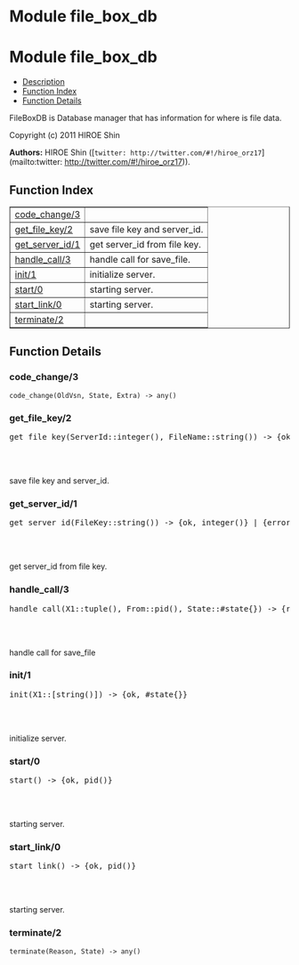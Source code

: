 Module file_box_db
==================


<h1>Module file_box_db</h1>

* [Description](#description)
* [Function Index](#index)
* [Function Details](#functions)


FileBoxDB is Database manager that has information for where is file data.



Copyright (c) 2011 HIROE Shin


__Authors:__ HIROE Shin ([`twitter: http://twitter.com/#!/hiroe_orz17`](mailto:twitter: http://twitter.com/#!/hiroe_orz17)).

<h2><a name="index">Function Index</a></h2>



<table width="100%" border="1" cellspacing="0" cellpadding="2" summary="function index"><tr><td valign="top"><a href="#code_change-3">code_change/3</a></td><td></td></tr><tr><td valign="top"><a href="#get_file_key-2">get_file_key/2</a></td><td>save file key and server_id.</td></tr><tr><td valign="top"><a href="#get_server_id-1">get_server_id/1</a></td><td>get server_id from file key.</td></tr><tr><td valign="top"><a href="#handle_call-3">handle_call/3</a></td><td>handle call for save_file.</td></tr><tr><td valign="top"><a href="#init-1">init/1</a></td><td>initialize server.</td></tr><tr><td valign="top"><a href="#start-0">start/0</a></td><td>starting server.</td></tr><tr><td valign="top"><a href="#start_link-0">start_link/0</a></td><td>starting server.</td></tr><tr><td valign="top"><a href="#terminate-2">terminate/2</a></td><td></td></tr></table>




<h2><a name="functions">Function Details</a></h2>


<a name="code_change-3"></a>

<h3>code_change/3</h3>





`code_change(OldVsn, State, Extra) -> any()`

<a name="get_file_key-2"></a>

<h3>get_file_key/2</h3>





<pre>get_file_key(ServerId::integer(), FileName::string()) -> {ok, string()}</pre>
<br></br>




save file key and server_id.
<a name="get_server_id-1"></a>

<h3>get_server_id/1</h3>





<pre>get_server_id(FileKey::string()) -> {ok, integer()} | {error, not_found}</pre>
<br></br>




get server_id from file key.
<a name="handle_call-3"></a>

<h3>handle_call/3</h3>





<pre>handle_call(X1::tuple(), From::pid(), State::#state{}) -> {reply, any(), #state{}}</pre>
<br></br>




handle call for save_file
<a name="init-1"></a>

<h3>init/1</h3>





<pre>init(X1::[string()]) -> {ok, #state{}}</pre>
<br></br>




initialize server.
<a name="start-0"></a>

<h3>start/0</h3>





<pre>start() -> {ok, pid()}</pre>
<br></br>




starting server.
<a name="start_link-0"></a>

<h3>start_link/0</h3>





<pre>start_link() -> {ok, pid()}</pre>
<br></br>




starting server.
<a name="terminate-2"></a>

<h3>terminate/2</h3>





`terminate(Reason, State) -> any()`

